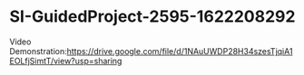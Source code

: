 # SI-GuidedProject-2595-1622208292
Video Demonstration:https://drive.google.com/file/d/1NAuUWDP28H34szesTjqiA1EOLfjSimtT/view?usp=sharing
